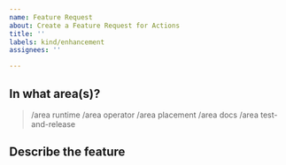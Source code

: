 ```yaml
---
name: Feature Request
about: Create a Feature Request for Actions
title: ''
labels: kind/enhancement
assignees: ''

---
```

<!-- If you need to report a security issue with Actions, send an email to actionsct@microsoft.com. -->
## In what area(s)?

<!-- Remove the '> ' to select -->

> /area runtime
> /area operator
> /area placement
> /area docs
> /area test-and-release

## Describe the feature
